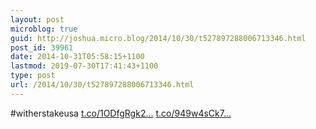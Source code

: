 ```yaml
---
layout: post
microblog: true
guid: http://joshua.micro.blog/2014/10/30/t527897288006713346.html
post_id: 39961
date: 2014-10-31T05:58:15+1100
lastmod: 2019-07-30T17:41:43+1100
type: post
url: /2014/10/30/t527897288006713346.html
---
```

#witherstakeusa [t.co/1ODfgRgk2...](http://t.co/1ODfgRgk2j) [t.co/949w4sCk7...](http://t.co/949w4sCk7K)
